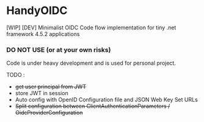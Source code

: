 
# HandyOIDC
[WIP] [DEV] Minimalist OIDC Code flow implementation for tiny .net framework 4.5.2 applications


### DO NOT USE (or at your own risks)

Code is under heavy development and is used for personal project.

TODO : 
 - ~~get user principal from JWT~~
 - store JWT in session
 - Auto config with OpenID Configuration file and JSON Web Key Set URLs
 - ~~Split configuration between ClientAuthenticationParameters / OidcProviderConfiguration~~


